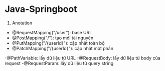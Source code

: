 # Java-Springboot
1. Anotation
- @RequestMapping("/user"): base URL
- @PostMapping("/"): tạo mới tài nguyên
- @PutMapping("/{userId}"): cập nhật toàn bộ
- @PatchMapping("/{userId}"): cập nhật một phần

-@PathVariable: lấy dữ liệu từ URL
-@RequestBody: lấy dữ liệu từ body của request
-@RequestParam: lấy dữ liệu từ query string
